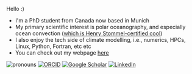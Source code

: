 Hello :)
- I'm a PhD student from Canada now based in Munich
- My primary scientific interest is polar oceanography, and especially ocean convection ([which is Henry Stommel-certified cool](https://www.pnas.org/doi/pdf/10.1073/pnas.48.5.766))
- I also enjoy the tech side of climate modelling, i.e., numerics, HPCs, Linux, Python, Fortran, etc etc
- You can check out my webpage [here](https://rowanjb.github.io)

![pronouns](https://img.shields.io/static/v1?label=pronouns&message=he/him&color=red&style=flat-square)
[![ORCID](https://img.shields.io/static/v1?label=ORCID&message=0000-0001-6038-8359&color=green&style=flat-square&logo=orcid)](https://orcid.org/0000-0001-6038-8359)
[![Google Scholar](https://img.shields.io/static/v1?label=&message=Google%20Scholar&color=gray&style=flat-square&logo=google-scholar)](https://scholar.google.com/citations?user=wREIixMAAAAJ&hl=en&oi=sra)
[![LinkedIn](https://img.shields.io/static/v1?label=&message=LinkedIn&color=0077B5&style=flat-square&logo=linkedin)](https://www.linkedin.com/in/rowan-brown/)

<!--
**rowanjb/rowanjb** is a ✨ _special_ ✨ repository because its `README.md` (this file) appears on your GitHub profile.

Here are some ideas to get you started:

- 🔭 I’m currently working on ...
- 🌱 I’m currently learning ...
- 👯 I’m looking to collaborate on ...
- 🤔 I’m looking for help with ...
- 💬 Ask me about ...
- 📫 How to reach me: ...
- 😄 Pronouns: ...
- ⚡ Fun fact: ...
-->
